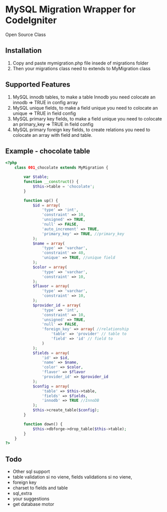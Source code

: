 MySQL Migration Wrapper for CodeIgniter
=========================================
Open Source Class

Installation
------------
1. Copy and paste mymigration.php file insede of migrations folder
2. Then your migrations class need to extends to MyMigration class

Supported Features
------------
1. MySQL innodb tables, to make a table Innodb you need colocate
    an innodb => TRUE in config array
2. MySQL unique fields, to make a field unique you need to colocate
    an unique => TRUE in field config
3. MySQL primary key fields, to make a field unique you need to colocate
    an primary_key => TRUE in field config
4. MySQL primary foreign key fields, to create relations you need to colocate
    an array with field and table.

Example - chocolate table
-------------------------
```php
<?php
    class 001_chocolate extends MyMigration {

        var $table;
        function __construct() {
            $this->table = 'chocolate';
        }

        function up() {
            $id = array(
                'type' => 'int',
                'constraint' => 10,
                'unsigned' => TRUE,
                'null' => FALSE,
                'auto_increment' => TRUE,
                'primary_key' => TRUE, //primary_key
            );
            $name = array(
                'type' => 'varchar',
                'constraint' => 40,
                'unique' => TRUE, //unique field
            );
            $color = array(
                'type' => 'varchar',
                'constraint' => 10,
            );
            $flavor = array(
                'type' => 'varchar',
                'constraint' => 10,
            );
            $provider_id = array(
                'type' => 'int',
                'constraint' => 10,
                'unsigned' => TRUE,
                'null' => FALSE,
                'foreign_key' => array( //relationship
                    'table' => 'provider' // table to
                    'field' => 'id' // field to
                )
            );
            $fields = array(
                'id' => $id,
                'name' => $name,
                'color' => $color,
                'flavor' => $flavor
                'provider_id' => $provider_id
            );
            $config = array(
                'table' => $this->table,
                'fields' => $fields,
                'innodb' => TRUE //InnoDB
            );
            $this->create_table($config);
        }

        function down() {
            $this->dbforge->drop_table($this->table);
        }
    }
?>
```
Todo
-------------------------
* Other sql support
* table validation si no viene, fields validations si no viene,
* foreign key
* charset to fields and table
* sql_extra
* your suggestions
* get database motor
